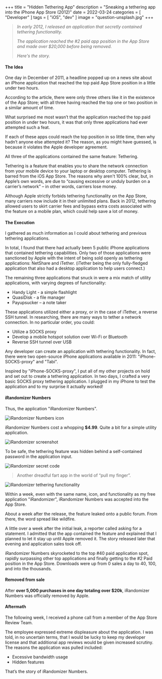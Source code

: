 +++
title = "Hidden Tethering App"
description = "Sneaking a tethering app into the iPhone App Store (2012)"
date = 2022-03-24
categories = [
    "Developer"
]
tags = [
    "iOS",
    "dev"
]
image = "question-unsplash.jpg"
+++

> _In early 2012, I released an application that secretly contained tethering functionality._
>
> _The application reached the #2 paid app position in the App Store and made over $20,000 before being removed._
>
> _Here's the story._

#### The Idea

One day in December of 2011, a headline popped up on a news site about an iPhone application that reached the top paid App Store position in a little under two hours.

According to the article, there were only three others like it in the existence of the App Store; with all three having reached the top one or two position in a similar amount of time.

What surprised me most wasn’t that the application reached the top paid position in under two hours, it was that only three applications had ever attempted such a feat.

If each of these apps could reach the top position in so little time, then why hadn’t anyone else attempted it? The reason, as you might have guessed, is because it violates the Apple developer agreement.

All three of the applications contained the same feature: Tethering.

Tethering is a feature that enables you to share the network connection from your mobile device to your laptop or desktop computer. Tethering is barred from the iOS App Store. The reasons why aren't 100% clear, but, in Apple’s own words, are due to “causing excessive or unduly burden on a carrier’s network” – in other words, carriers lose money.

Although Apple strictly forbids tethering functionality on the App Store, many carriers now include it in their unlimited plans.  Back in 2012, tethering allowed users to skirt carrier fees and bypass extra costs associated with the feature on a mobile plan, which could help save a lot of money.

#### The Execution

I gathered as much information as I could about tethering and previous tethering applications.

In total, I found that there had actually been 5 public iPhone applications that contained tethering capabilities. Only two of those applications were sanctioned by Apple with the intent of being sold openly as tethering applications: NetShare and iTether. (iTether being the only fully-fledged application that also had a desktop application to help users connect.)

The remaining three applications that snuck in were a mix match of utility applications, with varying degrees of functionality:

* Handy Light - a simple flashlight
* QuasiDisk - a file manager
* Payupsucker – a note taker

These applications utilized either a proxy, or in the case of iTether, a reverse SSH tunnel.  In researching, there are many ways to tether a network connection.  In no particular order, you could:

* Utilize a SOCKS proxy
* Develop a mobile hotspot solution over Wi-Fi or Bluetooth
* Reverse SSH tunnel over USB

Any developer can create an application with tethering functionality. In fact, there were two open-source iPhone applications available in 2011: "iPhone-SOCKS-proxy" and "Tabi".

Inspired by "iPhone-SOCKS-proxy", I put all of my other projects on hold and set out to create a tethering application. In two days, I crafted a very basic SOCKS proxy tethering application. I plugged in my iPhone to test the application and to my surprise it actually worked!

#### iRandomizer Numbers

Thus, the application "iRandomizer Numbers".

![iRandomizer Numbers icon](irandomizer-icon.png)

iRandomizer Numbers cost a whopping **$4.99**. Quite a bit for a simple utility application.

![iRandomizer screenshot](irandomizer-device.png)

To be safe, the tethering feature was hidden behind a self-contained password in the application input.

![iRandomizer secret code](irandomizer-screenshot.png)

> Another dreadful fart app in the world of “pull my finger”.

![iRandomizer tethering functionality](tethering-device.png)

Within a week, even with the same name, icon, and functionality as my free application "iRandomizer", iRandomizer Numbers was accepted into the App Store.

About a week after the release, the feature leaked onto a public forum. From there, the word spread like wildfire.

A little over a week after the initial leak, a reporter called asking for a statement. I admitted that the app contained the feature and explained that I planned to let it stay up until Apple removed it. The story released later that evening and application sales took off.

iRandomizer Numbers skyrocketed to the top #40 paid application spot, rapidly surpassing other top applications and finally getting to the #2 Paid position in the App Store. Downloads were up from 0 sales a day to 40, 100, and into the thousands.

#### Removed from sale

After **over 5,000 purchases in one day totaling over $20k**, iRandomizer Numbers was officially removed by Apple.

#### Aftermath

The following week, I received a phone call from a member of the App Store Review Team.

The employee expressed extreme displeasure about the application. I was told, in no uncertain terms, that I would be lucky to keep my developer license and that additional app reviews would be given increased scrutiny. The reasons the application was pulled included:

* Excessive bandwidth usage
* Hidden features

That’s the story of iRandomizer Numbers.
